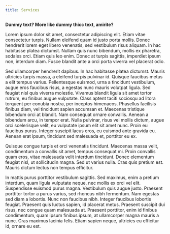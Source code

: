 ```yaml
---
title: Services
---
```

**Dummy text? More like dummy thicc text, amirite?**

Lorem ipsum dolor sit amet, consectetur adipiscing elit. Etiam vitae consectetur turpis. Nullam eleifend quam id justo porta mollis. Donec hendrerit lorem eget libero venenatis, sed vestibulum risus aliquam. In hac habitasse platea dictumst. Nullam quis nunc bibendum, mollis ex pharetra, sodales orci. Etiam quis leo enim. Donec at turpis sagittis, imperdiet ipsum non, interdum diam. Fusce blandit ante a orci porta viverra vel placerat odio.

Sed ullamcorper hendrerit dapibus. In hac habitasse platea dictumst. Mauris ultricies turpis massa, a eleifend turpis pulvinar id. Quisque faucibus metus a elit tempus varius. Pellentesque euismod, urna a tincidunt vestibulum, augue eros faucibus risus, a egestas nunc mauris volutpat ligula. Sed feugiat nisl quis viverra molestie. Vivamus blandit ligula sit amet tortor rutrum, eu finibus augue vulputate. Class aptent taciti sociosqu ad litora torquent per conubia nostra, per inceptos himenaeos. Phasellus facilisis finibus diam, vel tincidunt sapien accumsan et. Maecenas tristique bibendum orci at blandit. Nam consequat ornare convallis. Aenean a bibendum arcu, in tempor erat. Nulla pulvinar, risus vel mollis dictum, augue orci scelerisque velit, eu vulputate ipsum elit sit amet nunc. Proin eu faucibus purus. Integer suscipit lacus eros, eu euismod ante gravida eu. Aenean erat ipsum, tincidunt sed malesuada et, porttitor eu ex.

Quisque congue turpis et orci venenatis tincidunt. Maecenas massa velit, condimentum a convallis sit amet, tempus consequat mi. Proin convallis quam eros, vitae malesuada velit interdum tincidunt. Donec elementum feugiat nisl, ut sollicitudin magna. Sed ut varius nulla. Cras quis pretium est. Mauris dictum lectus non tempus efficitur.

In mattis purus porttitor vestibulum sagittis. Sed maximus, enim a pretium interdum, quam ligula vulputate neque, nec mollis ex orci vel elit. Suspendisse euismod purus magna. Vestibulum quis augue justo. Praesent porttitor tortor a purus varius, sed rhoncus nibh fermentum. Nam egestas sed diam a lobortis. Nunc non faucibus nibh. Integer faucibus lobortis feugiat. Praesent quis luctus sapien, id placerat metus. Praesent suscipit dui risus, nec congue quam malesuada at. Praesent porttitor, enim id finibus condimentum, quam ipsum finibus ipsum, at ullamcorper magna mauris a nunc. Cras maximus lacinia felis. Etiam sapien neque, ultricies eu efficitur id, ornare eu est.